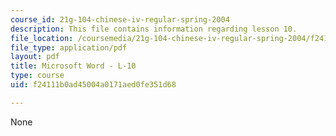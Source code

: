 ```yaml
---
course_id: 21g-104-chinese-iv-regular-spring-2004
description: This file contains information regarding lesson 10.
file_location: /coursemedia/21g-104-chinese-iv-regular-spring-2004/f24111b0ad45004a0171aed0fe351d68_MIT21G_104S04_L10.pdf
file_type: application/pdf
layout: pdf
title: Microsoft Word - L-10
type: course
uid: f24111b0ad45004a0171aed0fe351d68

---
```

None